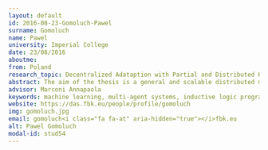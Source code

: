 ```yaml
---
layout: default 
id: 2016-08-23-Gomoluch-Pawel
surname: Gomoluch
name: Pawel
university: Imperial College
date: 23/08/2016
aboutme: 
from: Poland
research_topic: Decentralized Adataption with Partial and Distributed Knowledge
abstract: The aim of the thesis is a general and scalable distributed machine learning algorithm and its application in multi-agent systems to increase their ability of collective adaptation in dynamic environments.
advisor: Marconi Annapaola
keywords: machine learning, multi-agent systems, inductive logic programming, collective adaptive systems
website: https://das.fbk.eu/people/profile/gomoluch
img: gomoluch.jpg
email: gomoluch<i class="fa fa-at" aria-hidden="true"></i>fbk.eu
alt: Pawel Gomoluch
modal-id: stud54
---
```

